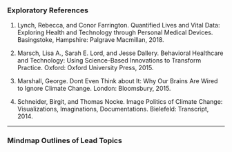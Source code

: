 ### Exploratory References

1. Lynch, Rebecca, and Conor Farrington. Quantified Lives and Vital Data: Exploring Health and Technology through Personal Medical Devices. Basingstoke, Hampshire: Palgrave Macmillan, 2018.

2. Marsch, Lisa A., Sarah E. Lord, and Jesse Dallery. Behavioral Healthcare and Technology: Using Science-Based Innovations to Transform Practice. Oxford: Oxford University Press, 2015.

3. Marshall, George. Dont Even Think about It: Why Our Brains Are Wired to Ignore Climate Change. London: Bloomsbury, 2015.

4. Schneider, Birgit, and Thomas Nocke. Image Politics of Climate Change: Visualizations, Imaginations, Documentations. Bielefeld: Transcript, 2014.

---

### Mindmap Outlines of Lead Topics

